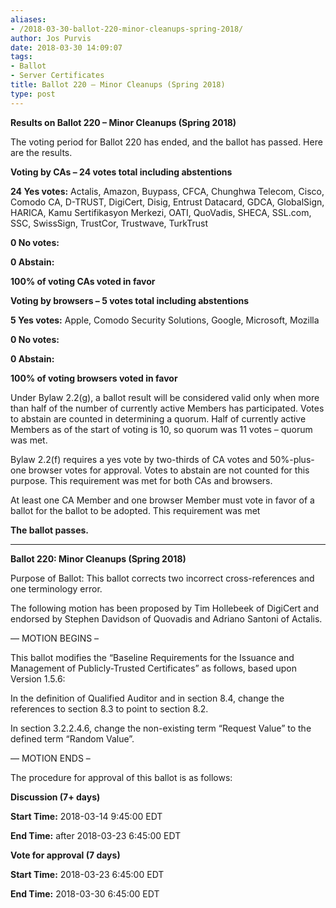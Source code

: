 ```yaml
---
aliases:
- /2018-03-30-ballot-220-minor-cleanups-spring-2018/
author: Jos Purvis
date: 2018-03-30 14:09:07
tags:
- Ballot
- Server Certificates
title: Ballot 220 – Minor Cleanups (Spring 2018)
type: post
---
```


**Results on Ballot 220 – Minor Cleanups (Spring 2018)**

The voting period for Ballot 220 has ended, and the ballot has passed. Here are the results.

**Voting by CAs – 24 votes total including abstentions**

**24 Yes votes:** Actalis, Amazon, Buypass, CFCA, Chunghwa Telecom, Cisco, Comodo CA, D-TRUST, DigiCert, Disig, Entrust Datacard, GDCA, GlobalSign, HARICA, Kamu Sertifikasyon Merkezi, OATI, QuoVadis, SHECA, SSL.com, SSC, SwissSign, TrustCor, Trustwave, TurkTrust

**0 No votes:**

**0 Abstain:**

**100% of voting CAs voted in favor**

**Voting by browsers – 5 votes total including abstentions**

**5 Yes votes:** Apple, Comodo Security Solutions, Google, Microsoft, Mozilla

**0 No votes:**

**0 Abstain:**

**100% of voting browsers voted in favor**

Under Bylaw 2.2(g), a ballot result will be considered valid only when more than half of the number of currently active Members has participated. Votes to abstain are counted in determining a quorum. Half of currently active Members as of the start of voting is 10, so quorum was 11 votes – quorum was met.

Bylaw 2.2(f) requires a yes vote by two-thirds of CA votes and 50%-plus-one browser votes for approval. Votes to abstain are not counted for this purpose. This requirement was met for both CAs and browsers.

At least one CA Member and one browser Member must vote in favor of a ballot for the ballot to be adopted. This requirement was met

**The ballot passes.**

______________________________________________________________________

**Ballot 220: Minor Cleanups (Spring 2018)**

Purpose of Ballot: This ballot corrects two incorrect cross-references and one terminology error.

The following motion has been proposed by Tim Hollebeek of DigiCert and endorsed by Stephen Davidson of Quovadis and Adriano Santoni of Actalis.

— MOTION BEGINS –

This ballot modifies the “Baseline Requirements for the Issuance and Management of Publicly-Trusted Certificates” as follows, based upon Version 1.5.6:

In the definition of Qualified Auditor and in section 8.4, change the references to section 8.3 to point to section 8.2.

In section 3.2.2.4.6, change the non-existing term “Request Value” to the defined term “Random Value”.

— MOTION ENDS –

The procedure for approval of this ballot is as follows:

**Discussion (7+ days)**

**Start Time:** 2018-03-14 9:45:00 EDT

**End Time:** after 2018-03-23 6:45:00 EDT

**Vote for approval (7 days)**

**Start Time:** 2018-03-23 6:45:00 EDT

**End Time:** 2018-03-30 6:45:00 EDT